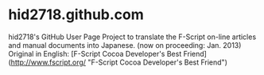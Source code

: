hid2718.github.com
==================

hid2718's GitHub User Page
Project to translate the F-Script on-line articles and manual documents into Japanese. (now on proceeding: Jan. 2013)<br>
Original in English: [F-Script Cocoa Developer's Best Friend] (http://www.fscript.org/ "F-Script Cocoa Developer's Best Friend")

